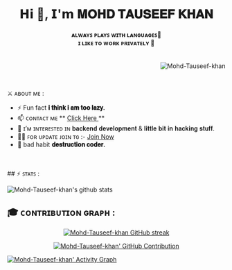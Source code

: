 <html>
<h1 align="center">𝗛𝗶 👋, 𝗜'𝗺 𝐌𝐎𝐇𝐃 𝐓𝐀𝐔𝐒𝐄𝐄𝐅 𝐊𝐇𝐀𝐍 </h1>
<h4 align="center">ᴀʟᴡᴀʏꜱ ᴘʟᴀʏꜱ ᴡɪᴛʜ ʟᴀɴɢᴜᴀɢᴇꜱ🐍 <br> ɪ ʟɪᴋᴇ ᴛᴏ ᴡᴏʀᴋ ᴘʀɪᴠᴀᴛᴇʟʏ 🔏 <br>  <br></h4>

<p align="right"> <img src="https://komarev.com/ghpvc/?username=Mohd-Tauseef-khan&label=Profile%20views&color=0e75b6&style=flat" alt="Mohd-Tauseef-khan" /> </p>
<br>

 ⚔️ ᴀʙᴏᴜᴛ ᴍᴇ : <br>
- ⚡ Fun fact **𝐢 𝐭𝐡𝐢𝐧𝐤 𝐢 𝐚𝐦 𝐭𝐨𝐨 𝐥𝐚𝐳𝐲.**
- 📫 ᴄᴏɴᴛᴀᴄᴛ ᴍᴇ ** [Click Here ](https://telegram.me/ExtraOwner_Bot) **
- 👀 ɪ’ᴍ ɪɴᴛᴇʀᴇꜱᴛᴇᴅ ɪɴ 𝐛𝐚𝐜𝐤𝐞𝐧𝐝 𝐝𝐞𝐯𝐞𝐥𝐨𝐩𝐦𝐞𝐧𝐭 & 𝐥𝐢𝐭𝐭𝐥𝐞 𝐛𝐢𝐭 𝐢𝐧 𝐡𝐚𝐜𝐤𝐢𝐧𝐠 𝐬𝐭𝐮𝐟𝐟.
- 🤹‍♂️ ꜰᴏʀ ᴜᴘᴅᴀᴛᴇ ᴊᴏɪɴ ᴛɢ :- [Join Now](https://telegram.me/Extra_Tv_Team) <br>
- 👿 bad habit **𝐝𝐞𝐬𝐭𝐫𝐮𝐜𝐭𝐢𝐨𝐧 𝐜𝐨𝐝𝐞𝐫.**

<br>
<br>
## ⚡️ ꜱᴛᴀᴛꜱ : 

![Mohd-Tauseef-khan's github stats](https://github-stats-alpha.vercel.app/api?username=Mohd-Tauseef-khan&cc=000&tc=fff&ic=fff&bc=000)


## 🎓 ᴄᴏɴᴛʀɪʙᴜᴛɪᴏɴ ɢʀᴀᴘʜ :

<p align="center">
  <a href="https://github.com/Mohd-Tauseef-khan">
    <img src="https://github-readme-streak-stats.herokuapp.com/?user=Mohd-Tauseef-khan&theme=radical&border=7F3FBF&background=0D1117" alt="Mohd-Tauseef-khan GitHub streak"/>
  </a>
</p>

<p align="center">
  <a href="https://github.com/Mohd-Tauseef-khan">
    <img src="https://github-profile-summary-cards.vercel.app/api/cards/profile-details?username=Mohd-Tauseef-khan&theme=radical" alt="Mohd-Tauseef-khan' GitHub Contribution"/>
  </a>
</p>

<a href="https://github.com/Mohd-Tauseef-khan">
<img alt="Mohd-Tauseef-khan' Activity Graph" src="https://github-readme-activity-graph.vercel.app/graph?username=Mohd-Tauseef-khan&bg_color=1F222E&color=F8D866&line=F85D7F&point=FFFFFF&hide_border=true">
</a>
